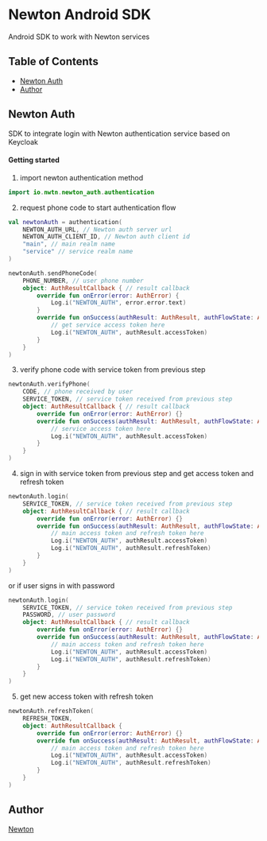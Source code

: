 # Newton Android SDK

Android SDK to work with Newton services

## Table of Contents

- [Newton Auth](#newton-auth)
- [Author](#author)

## Newton Auth

SDK to integrate login with Newton authentication service based on Keycloak

#### Getting started

1. import newton authentication method

```kotlin
import io.nwtn.newton_auth.authentication
```

2. request phone code to start authentication flow
```kotlin
val newtonAuth = authentication(
    NEWTON_AUTH_URL, // Newton auth server url
    NEWTON_AUTH_CLIENT_ID, // Newton auth client id
    "main", // main realm name
    "service" // service realm name
)

newtonAuth.sendPhoneCode(
    PHONE_NUMBER, // user phone number
    object: AuthResultCallback { // result callback
        override fun onError(error: AuthError) {
            Log.i("NEWTON_AUTH", error.error.text)
        }
        override fun onSuccess(authResult: AuthResult, authFlowState: AuthFlowState?) {
            // get service access token here
            Log.i("NEWTON_AUTH", authResult.accessToken)    
        }
    }
)
```

3. verify phone code with service token from previous step

```kotlin
newtonAuth.verifyPhone(
    CODE, // phone received by user
    SERVICE_TOKEN, // service token received from previous step
    object: AuthResultCallback { // result callback
        override fun onError(error: AuthError) {}
        override fun onSuccess(authResult: AuthResult, authFlowState: AuthFlowState?) {
            // service access token here
            Log.i("NEWTON_AUTH", authResult.accessToken)
        }
    }
)
```

4. sign in with service token from previous step and get access token and refresh token
```kotlin
newtonAuth.login(
    SERVICE_TOKEN, // service token received from previous step
    object: AuthResultCallback { // result callback
        override fun onError(error: AuthError) {}
        override fun onSuccess(authResult: AuthResult, authFlowState: AuthFlowState?) {
            // main access token and refresh token here
            Log.i("NEWTON_AUTH", authResult.accessToken)
            Log.i("NEWTON_AUTH", authResult.refreshToken)
        }
    }
)
```

or if user signs in with password

```kotlin
newtonAuth.login(
    SERVICE_TOKEN, // service token received from previous step
    PASSWORD, // user password
    object: AuthResultCallback { // result callback
        override fun onError(error: AuthError) {}
        override fun onSuccess(authResult: AuthResult, authFlowState: AuthFlowState?) {
            // main access token and refresh token here
            Log.i("NEWTON_AUTH", authResult.accessToken)
            Log.i("NEWTON_AUTH", authResult.refreshToken)
        }
    }
)
```

5. get new access token with refresh token
```kotlin
newtonAuth.refreshToken(
    REFRESH_TOKEN,
    object: AuthResultCallback {
        override fun onError(error: AuthError) {}
        override fun onSuccess(authResult: AuthResult, authFlowState: AuthFlowState?) {
            // main access token and refresh token here
            Log.i("NEWTON_AUTH", authResult.accessToken)
            Log.i("NEWTON_AUTH", authResult.refreshToken)
        }
    }
)
```

## Author

[Newton](https://nwtn.io/)
